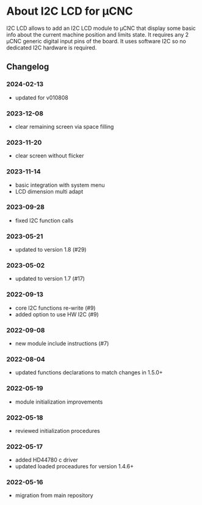 # About I2C LCD for µCNC

I2C LCD allows to add an I2C LCD module to µCNC that display some basic info about the current machine position and limits state.
It requires any 2 µCNC generic digital input pins of the board. It uses software I2C so no dedicated I2C hardware is required.

## Changelog

### 2024-02-13

- updated for v010808

### 2023-12-08

- clear remaining screen via space filling

### 2023-11-20

- clear screen without flicker

### 2023-11-14

- basic integration with system menu
- LCD dimension multi adapt

### 2023-09-28

- fixed I2C function calls

### 2023-05-21

- updated to version 1.8 (#29)

### 2023-05-02

- updated to version 1.7 (#17)

### 2022-09-13

- core I2C functions re-write (#9)
- added option to use HW I2C (#9)

### 2022-09-08

- new module include instructions (#7)

### 2022-08-04

- updated functions declarations to match changes in 1.5.0+

### 2022-05-19

- module initialization improvements

### 2022-05-18

- reviewed initialization procedures

### 2022-05-17

- added HD44780 c driver
- updated loaded proceadures for version 1.4.6+

### 2022-05-16

- migration from main repository
